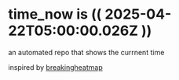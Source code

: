 # time_now is (( 2025-04-22T05:00:00.026Z ))

an automated repo that shows the currnent time

inspired by [breakingheatmap](https://github.com/breakingheatmap/breakingheatmap)